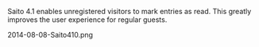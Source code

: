 <!--
title: Saito 4.1 released
template: whats-new
date: 2014-08-08
author: Schlaefer
-->

Saito 4.1 enables unregistered visitors to mark entries as read. This greatly improves the user experience for regular guests.

2014-08-08-Saito410.png